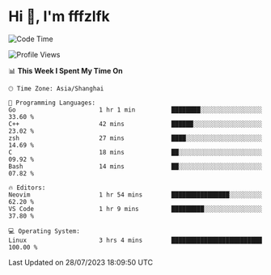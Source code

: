 # Hi 👋, I'm fffzlfk

<!--START_SECTION:waka-->
![Code Time](http://img.shields.io/badge/Code%20Time-332%20hrs%2054%20mins-blue)

![Profile Views](http://img.shields.io/badge/Profile%20Views-0-blue)

📊 **This Week I Spent My Time On** 

```text
🕑︎ Time Zone: Asia/Shanghai

💬 Programming Languages: 
Go                       1 hr 1 min          ████████░░░░░░░░░░░░░░░░░   33.60 % 
C++                      42 mins             ██████░░░░░░░░░░░░░░░░░░░   23.02 % 
zsh                      27 mins             ████░░░░░░░░░░░░░░░░░░░░░   14.69 % 
C                        18 mins             ██░░░░░░░░░░░░░░░░░░░░░░░   09.92 % 
Bash                     14 mins             ██░░░░░░░░░░░░░░░░░░░░░░░   07.82 % 

🔥 Editors: 
Neovim                   1 hr 54 mins        ████████████████░░░░░░░░░   62.20 % 
VS Code                  1 hr 9 mins         █████████░░░░░░░░░░░░░░░░   37.80 % 

💻 Operating System: 
Linux                    3 hrs 4 mins        █████████████████████████   100.00 % 
```


 Last Updated on 28/07/2023 18:09:50 UTC
<!--END_SECTION:waka-->
